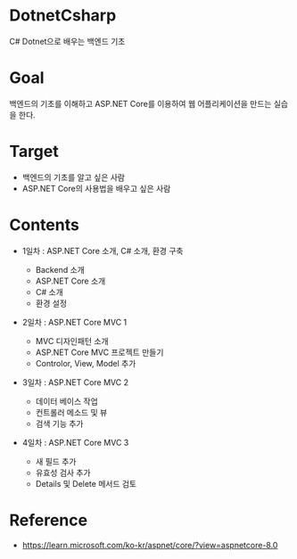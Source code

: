 # DotnetCsharp
C# Dotnet으로 배우는 백엔드 기초

# Goal
백엔드의 기초를 이해하고 ASP.NET Core를 이용하여 웹 어플리케이션을 만드는 실습을 한다.

# Target
 - 백엔드의 기초를 알고 싶은 사람
 - ASP.NET Core의 사용법을 배우고 싶은 사람

# Contents

 - 1일차 : ASP.NET Core 소개, C# 소개, 환경 구축
    - Backend 소개
    - ASP.NET Core 소개
    - C# 소개
    - 환경 설정
    
 - 2일차 : ASP.NET Core MVC 1
    - MVC 디자인패턴 소개
    - ASP.NET Core MVC 프로젝트 만들기
    - Controlor, View, Model 추가

 - 3일차 : ASP.NET Core MVC 2
    - 데이터 베이스 작업
    - 컨트롤러 메소드 및 뷰
    - 검색 기능 추가
    
 - 4일차 : ASP.NET Core MVC 3
    - 새 필드 추가
    - 유효성 검사 추가
    - Details 및 Delete 메서드 검토

# Reference
 - https://learn.microsoft.com/ko-kr/aspnet/core/?view=aspnetcore-8.0